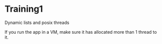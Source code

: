 # Training1
Dynamic lists and posix threads

If you run the app in a VM, make sure it has allocated more than 1 thread to it.
